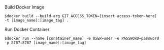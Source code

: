 
Build Docker Image
```
$docker build --build-arg GIT_ACCESS_TOKEN=[insert-access-token-here] -t [image_name]:[image_tag] .
```
Run Docker Container
```
$docker run --name [conatainer_name] -e USER=user -e PASSWORD=password -p 8787:8787 [image_name]:[image_tag]
```